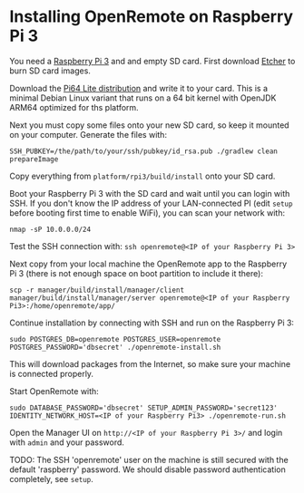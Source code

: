 # Installing OpenRemote on Raspberry Pi 3

You need a [Raspberry Pi 3](https://www.raspberrypi.org/products/raspberry-pi-3-model-b/) and and empty SD card. First download [Etcher](https://etcher.io/) to burn SD card images.


Download the [Pi64 Lite distribution](https://github.com/bamarni/pi64/releases) and write it to your card. This is a minimal Debian Linux variant that runs on a 64 bit kernel with OpenJDK ARM64 optimized for ths platform.

Next you must copy some files onto your new SD card, so keep it mounted on your computer. Generate the files with:

```
SSH_PUBKEY=/the/path/to/your/ssh/pubkey/id_rsa.pub ./gradlew clean prepareImage
```

Copy everything from `platform/rpi3/build/install` onto your SD card.

Boot your Raspberry Pi 3 with the SD card and wait until you can login with SSH. If you don't know the IP address of your LAN-connected PI (edit `setup` before booting first time to enable WiFi), you can scan your network with:

```
nmap -sP 10.0.0.0/24
```

Test the SSH connection with: `ssh openremote@<IP of your Raspberry Pi 3>`

Next copy from your local machine the OpenRemote app to the Raspberry Pi 3 (there is not enough space on boot partition to include it there):

```
scp -r manager/build/install/manager/client manager/build/install/manager/server openremote@<IP of your Raspberry Pi3>:/home/openremote/app/
```

Continue installation by connecting with SSH and run on the Raspberry Pi 3:
```
sudo POSTGRES_DB=openremote POSTGRES_USER=openremote POSTGRES_PASSWORD='dbsecret' ./openremote-install.sh
```

This will download packages from the Internet, so make sure your machine is connected properly.

Start OpenRemote with:

```
sudo DATABASE_PASSWORD='dbsecret' SETUP_ADMIN_PASSWORD='secret123' IDENTITY_NETWORK_HOST=<IP of your Raspberry Pi3> ./openremote-run.sh
```

Open the Manager UI on `http://<IP of your Raspberry Pi 3>/` and login with `admin` and your password.

TODO: The SSH 'openremote' user on the machine is still secured with the default 'raspberry' password. We should disable password authentication completely, see `setup`.

 <!-- ## Docker machine setup -->

 <!-- The Docker server and your workstation Docker client must be customized so you can connect and deploy OpenRemote containers on the Raspberry Pi. -->

 <!-- On your workstation you should have a Docker installation. Execute the following script to generate the necessary configuration files in the `build` directory: -->

 <!-- ``` -->
 <!-- DOCKER_MACHINE_NAME=openremote1 \ -->
 <!-- DOCKER_MACHINE_IP=10.0.0.123 \ -->
 <!-- WIFI_SSID=MyWifiNetwork \ -->
 <!-- WIFI_PASSWORD=MyWifiPassword \ -->
 <!-- SSH_PUBKEY=$HOME/.ssh/id_rsa.pub \ -->
  <!-- platform/rpi3/machine/openremote-setup.sh -->
 <!-- ``` -->

 <!-- Note that `DOCKER_MACHINE_NAME` is used for the name of the Docker Machine configuration on your workstation, as well as the host name of the Raspberry Pi. -->

 <!-- The network setup of the Raspberry Pi will request an IP on interface `wlan0` with DHCP. Make sure your LAN router provides the configured the `DOCKER_MACHINE_IP`. If another IP is assigned, you must edit the generated `config.json` Docker Machine settings. If you don't use Wifi, edit the file `build/boot/device-init.yaml` after generation. -->

 <!-- The provided `SSH_PUBKEY` will be the only authorized key for SSH connections to your Raspberry Pi, password authentication is disabled. You can connect with the user `openremote` on port 22 or simply use `docker-machine ssh openremote1`. -->

 <!-- The setup script generates files that should be copied onto the `boot` partition of your SD card, which is visible when you mount the SD card on your workstation. Also copy the Docker Machine client configuration files into the `$HOME/.docker/machine/machines/` directory. -->

 <!-- After booting the Raspberry Pi from the SD card, verify the connection with a Docker client from your workstation: -->

 <!-- ``` -->
 <!-- eval $(docker-machine env openremote1) -->
 <!-- docker version -->
 <!-- ``` -->

 <!-- TODO: Alternative OS with aarch64 support and better OpenJDK JIT, but currently no Docker CE packages exist: https://github.com/bamarni/pi64 -->
 <!-- TODO: Alternative OS: https://project31.github.io/ -->

 <!-- ## Customizing Docker authentication -->

 <!-- By default a dummy CA and self-signed certificates are generated for the Docker client connection and authentication on the Docker host. The same key is used on the server and client. See the comments in `platform/rpi3/machine/openremote-setup.sh` for customization options. -->

 <!-- ## Deploying OpenRemote containers -->

 <!-- The Docker images for OpenRemote can be build on your x86 workstation with the QEMU emulator for the ARM environment. After building the images, you can export and load them onto the Raspberry Pi. -->

 <!-- First build the base image: -->

 <!-- ``` -->
 <!-- docker build -t openremote/rpi-raspbian platform/rpi3/rpi-raspbian -->
 <!-- ``` -->

 <!-- Next build the OpenRemote service images from source with: -->

 <!-- ``` -->
 <!-- ./gradlew clean prepareImage -->
 <!-- docker build -t openremote/rpi-haproxy:latest -f haproxy/rpi3.Dockerfile haproxy -->
 <!-- docker build -t openremote/rpi-postgresql:latest -f postgresql/rpi3.Dockerfile postgresql -->
 <!-- docker build -t openremote/rpi-manager:latest -f manager/build/install/rpi3.Dockerfile manager/build/install -->
 <!-- ``` -->

 <!-- TODO: The Manager image uses Oracle JDK by default, which must be licensed if deployed in production! You can switch to the much slower OpenJDK in the `Dockerfile`. We expect a faster OpenJDK to be available with AARCH64 OS. -->

 <!-- Copy them to your Raspberry Pi (replace `openremote1` with your `DOCKER_MACHINE_NAME`): -->

 <!-- ``` -->
 <!-- docker save openremote/rpi-haproxy | (eval $(docker-machine env openremote1) && docker load) -->
 <!-- docker save openremote/rpi-manager | (eval $(docker-machine env openremote1) && docker load) -->
 <!-- docker save openremote/rpi-postgresql | (eval $(docker-machine env openremote1) && docker load) -->
 <!-- ``` -->

 <!-- Deploy the containers, providing the IP/hostname of your Raspberry Pi: -->

 <!-- ``` -->
 <!-- IDENTITY_NETWORK_HOST=10.0.0.123 docker-compose -p openremote -f profile/demo_rpi.yml up -->
 <!-- ``` -->

 <!-- Open the Manager UI on `https://10.0.0.123`, accepting the self-signed demo SSL certificate. Login with `admin` and password `secret`. Edit the profile to change the admin password and other settings. -->
